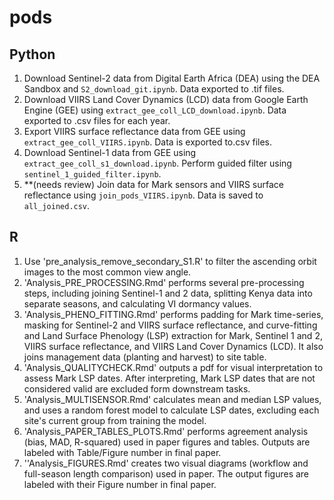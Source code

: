 # pods

## Python

1. Download Sentinel-2 data from Digital Earth Africa (DEA) using the DEA Sandbox and `S2_download_git.ipynb`. Data exported to .tif files.
2. Download VIIRS Land Cover Dynamics (LCD) data from Google Earth Engine (GEE) using `extract_gee_coll_LCD_download.ipynb`. Data exported to .csv files for each year.
3. Export VIIRS surface reflectance data from GEE using `extract_gee_coll_VIIRS.ipynb`. Data is exported to.csv files.
4. Download Sentinel-1 data from GEE using `extract_gee_coll_s1_download.ipynb`. Perform guided filter using `sentinel_1_guided_filter.ipynb`.
5. **(needs review) Join data for Mark sensors and VIIRS surface reflectance using `join_pods_VIIRS.ipynb`. Data is saved to `all_joined.csv`.

## R

1. Use 'pre_analysis_remove_secondary_S1.R' to filter the ascending orbit images to the most common view angle.
2. 'Analysis_PRE_PROCESSING.Rmd' performs several pre-processing steps, including joining Sentinel-1 and 2 data, splitting Kenya data into separate seasons, and calculating VI dormancy values.
3. 'Analysis_PHENO_FITTING.Rmd' performs padding for Mark time-series, masking for Sentinel-2 and VIIRS surface reflectance, and curve-fitting and Land Surface Phenology (LSP) extraction for Mark, Sentinel 1 and 2, VIIRS surface reflectance, and VIIRS Land Cover Dynamics (LCD). It also joins management data (planting and harvest) to site table.
4. 'Analysis_QUALITYCHECK.Rmd' outputs a pdf for visual interpretation to assess Mark LSP dates. After interpreting, Mark LSP dates that are not considered valid are excluded form downstream tasks.
5. 'Analysis_MULTISENSOR.Rmd' calculates mean and median LSP values, and uses a random forest model to calculate LSP dates, excluding each site's current group from training the model.
6. 'Analysis_PAPER_TABLES_PLOTS.Rmd' performs agreement analysis (bias, MAD, R-squared) used in paper figures and tables. Outputs are labeled with Table/Figure number in final paper.
7. ''Analysis_FIGURES.Rmd' creates two visual diagrams (workflow and full-season length comparison) used in paper. The output figures are labeled with their Figure number in final paper. 

